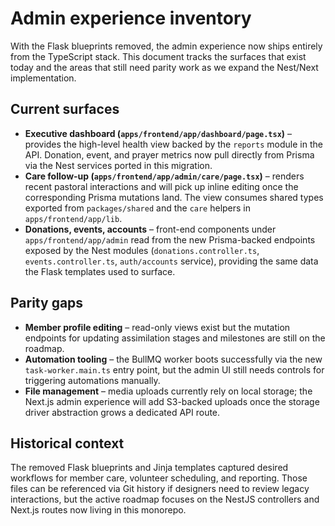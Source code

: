 # Admin experience inventory

With the Flask blueprints removed, the admin experience now ships entirely from
the TypeScript stack. This document tracks the surfaces that exist today and the
areas that still need parity work as we expand the Nest/Next implementation.

## Current surfaces

- **Executive dashboard (`apps/frontend/app/dashboard/page.tsx`)** – provides the
  high-level health view backed by the `reports` module in the API. Donation,
  event, and prayer metrics now pull directly from Prisma via the Nest services
  ported in this migration.
- **Care follow-up (`apps/frontend/app/admin/care/page.tsx`)** – renders recent
  pastoral interactions and will pick up inline editing once the corresponding
  Prisma mutations land. The view consumes shared types exported from
  `packages/shared` and the `care` helpers in `apps/frontend/app/lib`.
- **Donations, events, accounts** – front-end components under
  `apps/frontend/app/admin` read from the new Prisma-backed endpoints exposed by
  the Nest modules (`donations.controller.ts`, `events.controller.ts`,
  `auth/accounts` service), providing the same data the Flask templates used to
  surface.

## Parity gaps

- **Member profile editing** – read-only views exist but the mutation endpoints
  for updating assimilation stages and milestones are still on the roadmap.
- **Automation tooling** – the BullMQ worker boots successfully via the new
  `task-worker.main.ts` entry point, but the admin UI still needs controls for
  triggering automations manually.
- **File management** – media uploads currently rely on local storage; the
  Next.js admin experience will add S3-backed uploads once the storage driver
  abstraction grows a dedicated API route.

## Historical context

The removed Flask blueprints and Jinja templates captured desired workflows for
member care, volunteer scheduling, and reporting. Those files can be referenced
via Git history if designers need to review legacy interactions, but the active
roadmap focuses on the NestJS controllers and Next.js routes now living in this
monorepo.
